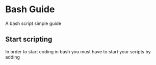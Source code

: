 # Bash Guide
A bash script simple guide

## Start scripting
In order to start coding in bash you must have to start your scripts by adding 
